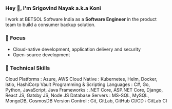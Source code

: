 ### Hey :wave:, I'm Srigovind Nayak a.k.a Koni 

I work at BETSOL Software India as a **Software Engineer** in the product team to build a consumer backup solution.

### :dart: Focus 
- Cloud-native development, application delivery and security
- Open-source development

### :muscle: Technical Skills 
Cloud Platforms : Azure, AWS
Cloud Native : Kubernetes, Helm, Docker, Istio, HashiCorp Vault
Programming & Scripting Languages : C#, Go, Python, JavaScript, Java
Frameworks : .NET Core, ASP.NET Core, Django, React JS, Gatsby JS, Node JS
Database Servers : MS-SQL, MySQL, MongoDB, CosmosDB
Version Control : Git, GitLab, GitHub
CI/CD : GitLab CI
